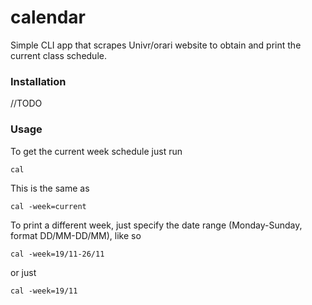 # calendar

Simple CLI app that scrapes Univr/orari website to obtain and print the current class schedule.


### Installation
//TODO

### Usage
To get the current week schedule just run
```
cal 
``` 
This is the same as 
```
cal -week=current
```
To print a different week, just specify the date range (Monday-Sunday, format DD/MM-DD/MM), like so
```
cal -week=19/11-26/11
```

or just 
```
cal -week=19/11
```
